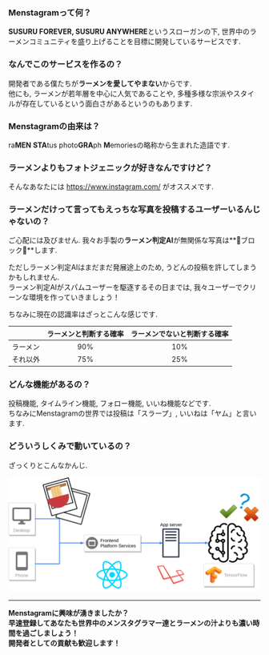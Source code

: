 ### Menstagramって何？
**SUSURU FOREVER, SUSURU ANYWHERE**というスローガンの下, 世界中のラーメンコミュニティを盛り上げることを目標に開発しているサービスです.

### なんでこのサービスを作るの？
開発者である僕たちが**ラーメンを愛してやまない**からです.  
他にも, ラーメンが若年層を中心に人気であることや, 多種多様な宗派やスタイルが存在しているという面白さがあるというのもあります.

### Menstagramの由来は？
ra**MEN** **STA**tus photo**GRA**ph **M**emoriesの略称から生まれた造語です.

### ラーメンよりもフォトジェニックが好きなんですけど？
そんなあなたには https://www.instagram.com/ がオススメです.

### ラーメンだけって言ってもえっちな写真を投稿するユーザーいるんじゃないの？
ご心配には及びません.
我々お手製の**ラーメン判定AI**が無関係な写真は**🙅ブロック🙅**します.

ただしラーメン判定AIはまだまだ発展途上のため, うどんの投稿を許してしまうかもしれません.  
ラーメン判定AIがスパムユーザーを駆逐するその日までは, 我々ユーザーでクリーンな環境を作っていきましょう！

ちなみに現在の認識率はざっとこんな感じです.

||ラーメンと判断する確率|ラーメンでないと判断する確率|
|:--|:-:|:-:|
|ラーメン|90%|10%|
|それ以外|75%|25%|

### どんな機能があるの？
投稿機能, タイムライン機能, フォロー機能, いいね機能などです.  
ちなみにMenstagramの世界では投稿は「スラープ」, いいねは「ヤム」と言います.

### どういうしくみで動いているの？
ざっくりとこんなかんじ.

<img src="./images/tech/zakkuri-system.png" width="700">

---

**Menstagramに興味が湧きましたか？**  
**早速登録してあなたも世界中のメンスタグラマー達とラーメンの汁よりも濃い時間を過ごしましょう！**  
**開発者としての貢献も歓迎します！**
